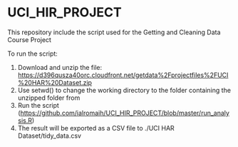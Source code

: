 # UCI_HIR_PROJECT
This repository include the script used for the Getting and Cleaning Data Course Project

To run the script:
1) Download and unzip the file: https://d396qusza40orc.cloudfront.net/getdata%2Fprojectfiles%2FUCI%20HAR%20Dataset.zip
2) Use setwd() to change the working directory to the folder containing the unzipped folder from
3) Run the script (https://github.com/ialromaih/UCI_HIR_PROJECT/blob/master/run_analysis.R)
4) The result will be exported as a CSV file to  ./UCI HAR Dataset/tidy_data.csv
